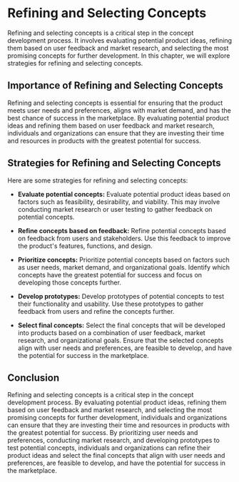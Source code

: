 Refining and Selecting Concepts
===============================================================

Refining and selecting concepts is a critical step in the concept development process. It involves evaluating potential product ideas, refining them based on user feedback and market research, and selecting the most promising concepts for further development. In this chapter, we will explore strategies for refining and selecting concepts.

Importance of Refining and Selecting Concepts
---------------------------------------------

Refining and selecting concepts is essential for ensuring that the product meets user needs and preferences, aligns with market demand, and has the best chance of success in the marketplace. By evaluating potential product ideas and refining them based on user feedback and market research, individuals and organizations can ensure that they are investing their time and resources in products with the greatest potential for success.

Strategies for Refining and Selecting Concepts
----------------------------------------------

Here are some strategies for refining and selecting concepts:

* **Evaluate potential concepts:** Evaluate potential product ideas based on factors such as feasibility, desirability, and viability. This may involve conducting market research or user testing to gather feedback on potential concepts.

* **Refine concepts based on feedback:** Refine potential concepts based on feedback from users and stakeholders. Use this feedback to improve the product's features, functions, and design.

* **Prioritize concepts:** Prioritize potential concepts based on factors such as user needs, market demand, and organizational goals. Identify which concepts have the greatest potential for success and focus on developing those concepts further.

* **Develop prototypes:** Develop prototypes of potential concepts to test their functionality and usability. Use these prototypes to gather feedback from users and refine the concepts further.

* **Select final concepts:** Select the final concepts that will be developed into products based on a combination of user feedback, market research, and organizational goals. Ensure that the selected concepts align with user needs and preferences, are feasible to develop, and have the potential for success in the marketplace.

Conclusion
----------

Refining and selecting concepts is a critical step in the concept development process. By evaluating potential product ideas, refining them based on user feedback and market research, and selecting the most promising concepts for further development, individuals and organizations can ensure that they are investing their time and resources in products with the greatest potential for success. By prioritizing user needs and preferences, conducting market research, and developing prototypes to test potential concepts, individuals and organizations can refine their product ideas and select the final concepts that align with user needs and preferences, are feasible to develop, and have the potential for success in the marketplace.
